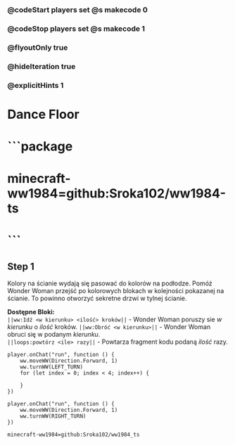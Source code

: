 ### @codeStart players set @s makecode 0
### @codeStop players set @s makecode 1

### @flyoutOnly true
### @hideIteration true
### @explicitHints 1

# Dance Floor
# ```package
# minecraft-ww1984=github:Sroka102/ww1984-ts
# ```

## Step 1
Kolory na ścianie wydają się pasować do kolorów na podłodze. Pomóż Wonder Woman przejść po kolorowych blokach w kolejności pokazanej na ścianie. To powinno otworzyć sekretne drzwi w tylnej ścianie.

**Dostępne Bloki:**  
``||ww:Idź <w kierunku> <ilość> kroków||`` - Wonder Woman poruszy sie *w kierunku* o *ilość* kroków. 
``||ww:Obróć <w kierunku>||`` - Wonder Woman obruci się w podanym *kierunku*.   
``||loops:powtórz <ile> razy||`` - Powtarza fragment kodu podaną *ilość* razy.   

```ghost
player.onChat("run", function () {
    ww.moveWW(Direction.Forward, 1)
    ww.turnWW(LEFT_TURN)
    for (let index = 0; index < 4; index++) {
        
    }
})
```
```template
player.onChat("run", function () {
    ww.moveWW(Direction.Forward, 1)
    ww.turnWW(RIGHT_TURN)
})
```

```package
minecraft-ww1984=github:Sroka102/ww1984_ts
```
